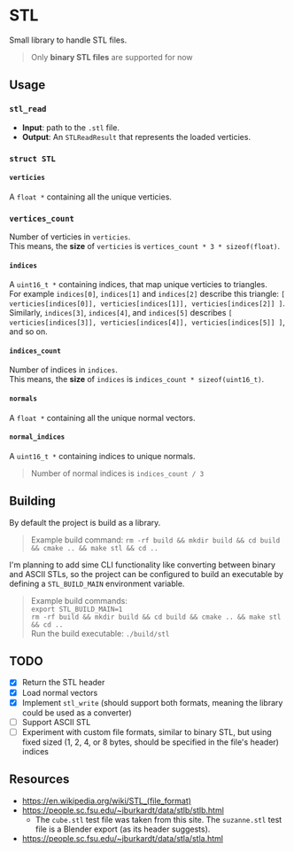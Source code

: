 # STL

Small library to handle STL files.

> Only **binary STL files** are supported for now

## Usage

### `stl_read`

- **Input**: path to the `.stl` file.
- **Output**: An `STLReadResult` that represents the loaded verticies.

### `struct STL`

#### `verticies`

A `float *` containing all the unique verticies.

### `vertices_count`

Number of verticies in `verticies`.  
This means, the **size** of `verticies` is `vertices_count * 3 * sizeof(float)`.

#### `indices`

A `uint16_t *` containing indices, that map unique verticies to triangles.  
For example `indices[0]`, `indices[1]` and `indices[2]` describe this triangle: `[ verticies[indices[0]], verticies[indices[1]], verticies[indices[2]] ]`.  
Similarly, `indices[3]`, `indices[4]`, and `indices[5]` describes `[ verticies[indices[3]], verticies[indices[4]], verticies[indices[5]] ]`, and so on.

#### `indices_count`

Number of indices in `indices`.  
This means, the **size** of `indices` is `indices_count * sizeof(uint16_t)`.

#### `normals`

A `float *` containing all the unique normal vectors.

#### `normal_indices`

A `uint16_t *` containing indices to unique normals.

> Number of normal indices is `indices_count / 3`

## Building

By default the project is build as a library.

> Example build command: `rm -rf build && mkdir build && cd build && cmake .. && make stl && cd ..`

I'm planning to add sime CLI functionality like converting between binary and ASCII STLs, so the project can be configured to build an executable by defining a `STL_BUILD_MAIN` environment variable.

> Example build commands:  
> `export STL_BUILD_MAIN=1`  
> `rm -rf build && mkdir build && cd build && cmake .. && make stl && cd ..`  
> Run the build executable: `./build/stl`

## TODO

- [x] Return the STL header
- [x] Load normal vectors
- [x] Implement `stl_write` (should support both formats, meaning the library could be used as a converter)
- [ ] Support ASCII STL
- [ ] Experiment with custom file formats, similar to binary STL, but using fixed sized (1, 2, 4, or 8 bytes, should be specified in the file's header) indices

## Resources

- https://en.wikipedia.org/wiki/STL_(file_format)
- https://people.sc.fsu.edu/~jburkardt/data/stlb/stlb.html
  - The `cube.stl` test file was taken from this site. The `suzanne.stl` test file is a Blender export (as its header suggests).
- https://people.sc.fsu.edu/~jburkardt/data/stla/stla.html
